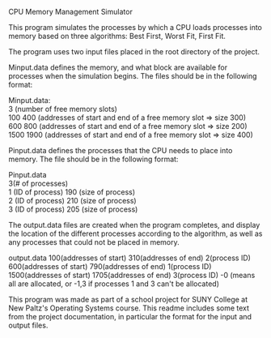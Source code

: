 CPU Memory Management Simulator

This program simulates the processes by which a CPU loads processes into memory based
on three algorithms: Best First, Worst Fit, First Fit.

The program uses two input files placed in the root directory of the project.

Minput.data defines the memory, and what block are available for processes when the simulation
begins. The files should be in the following format:

Minput.data:<br>
3 (number of free memory slots)<br>
100 400 (addresses of start and end of a free memory slot => size 300)<br>
600 800 (addresses of start and end of a free memory slot => size 200)<br>
1500 1900 (addresses of start and end of a free memory slot => size 400)

Pinput.data defines the processes that the CPU needs to place into memory. The file should be
in the following format:

Pinput.data<br>
3(# of processes)<br>
1 (ID of process) 190 (size of process)<br>
2 (ID of process) 210 (size of process)<br>
3 (ID of process) 205 (size of process)

The output.data files are created when the program completes, and display
the location of the different processes according to the algorithm, as well
as any processes that could not be placed in memory.

output.data
100(addresses of start) 310(addresses of end) 2(process ID)
600(addresses of start) 790(addresses of end) 1(process ID)
1500(addresses of start) 1705(addresses of end) 3(process ID)
-0 (means all are allocated, or -1,3 if processes 1 and 3 can't be allocated)

This program was made as part of a school project for SUNY College at New Paltz's Operating Systems course.
This readme includes some text from the project documentation, in particular the format for the input and
output files. 